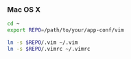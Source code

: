 ### Mac OS X

``` bash
cd ~
export REPO=/path/to/your/app-conf/vim

ln -s $REPO/.vim ~/.vim
ln -s $REPO/.vimrc ~/.vimrc
```
